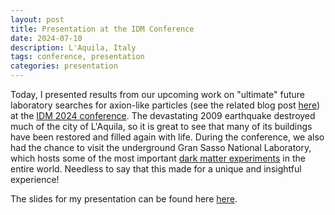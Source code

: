 ```yaml
---
layout: post
title: Presentation at the IDM Conference
date: 2024-07-10 
description: L'Aquila, Italy
tags: conference, presentation
categories: presentation
---
```


Today, I presented results from our upcoming work on "ultimate" future laboratory searches for axion-like particles (see the related blog post [here](https://sebhoof.github.io/blog/2024/preprint-hyperlsw)) at the [IDM 2024 conference](https://www.idm2024.eu/).
The devastating 2009 earthquake destroyed much of the city of L'Aquila, so it is great to see that many of its buildings have been restored and filled again with life.
During the conference, we also had the chance to visit the underground Gran Sasso National Laboratory, which hosts some of the most important [dark matter experiments](https://www.lngs.infn.it/en/research) in the entire world.
Needless to say that this made for a unique and insightful experience!

The slides for my presentation can be found here [here](https://agenda.infn.it/event/39713/contributions/233844/).
